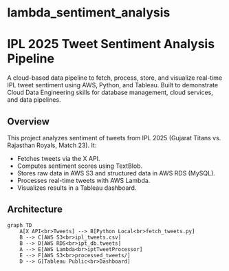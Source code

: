 # lambda_sentiment_analysis
# IPL 2025 Tweet Sentiment Analysis Pipeline

A cloud-based data pipeline to fetch, process, store, and visualize real-time IPL tweet sentiment using AWS, Python, and Tableau. Built to demonstrate Cloud Data Engineering skills for database management, cloud services, and data pipelines.

## Overview
This project analyzes sentiment of tweets from IPL 2025 (Gujarat Titans vs. Rajasthan Royals, Match 23). It:
- Fetches tweets via the X API.
- Computes sentiment scores using TextBlob.
- Stores raw data in AWS S3 and structured data in AWS RDS (MySQL).
- Processes real-time tweets with AWS Lambda.
- Visualizes results in a Tableau dashboard.

## Architecture
```mermaid
graph TD
    A[X API<br>Tweets] --> B[Python Local<br>fetch_tweets.py]
    B --> C[AWS S3<br>ipl_tweets.csv]
    B --> D[AWS RDS<br>ipt_db.tweets]
    A --> E[AWS Lambda<br>iptTweetProcessor]
    E --> F[AWS S3<br>processed_tweets/]
    D --> G[Tableau Public<br>Dashboard]
